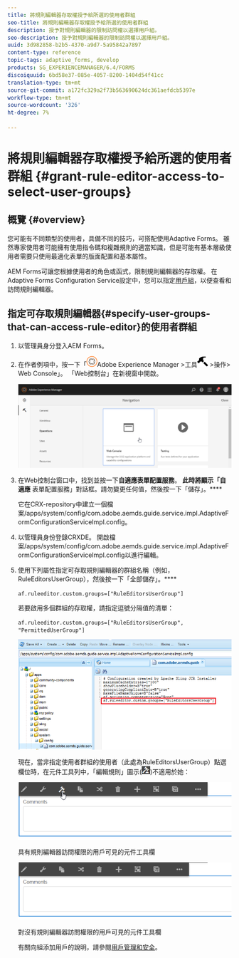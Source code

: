 ```yaml
---
title: 將規則編輯器存取權授予給所選的使用者群組
seo-title: 將規則編輯器存取權授予給所選的使用者群組
description: 授予對規則編輯器的限制訪問權以選擇用戶組。
seo-description: 授予對規則編輯器的限制訪問權以選擇用戶組。
uuid: 3d982858-b2b5-4370-a9d7-5a95842a7897
content-type: reference
topic-tags: adaptive_forms, develop
products: SG_EXPERIENCEMANAGER/6.4/FORMS
discoiquuid: 6bd58e37-085e-4057-8200-1404d54f41cc
translation-type: tm+mt
source-git-commit: a172fc329a2f73b563690624dc361aefdcb5397e
workflow-type: tm+mt
source-wordcount: '326'
ht-degree: 7%

---
```



# 將規則編輯器存取權授予給所選的使用者群組 {#grant-rule-editor-access-to-select-user-groups}

## 概覽 {#overview}

您可能有不同類型的使用者，具備不同的技巧，可搭配使用Adaptive Forms。 雖然專家使用者可能擁有使用指令碼和複雜規則的適當知識，但是可能有基本層級使用者需要只使用最適化表單的版面配置和基本屬性。

AEM Forms可讓您根據使用者的角色或函式，限制規則編輯器的存取權。 在Adaptive Forms Configuration Service設定中，您可以指定[用戶組](/help/sites-administering/security.md)，以便查看和訪問規則編輯器。

## 指定可存取規則編輯器{#specify-user-groups-that-can-access-rule-editor}的使用者群組

1. 以管理員身分登入AEM Forms。
1. 在作者例項中，按一下「![adobeexperiencemanager](assets/adobeexperiencemanager.png)Adobe Experience Manager >工具![hammer](assets/hammer.png) >操作> Web Console」。 「Web控制台」在新視窗中開啟。

   ![3](assets/1.png)

1. 在Web控制台窗口中，找到並按一下&#x200B;**自適應表單配置服務**。 **此時將顯示「自適應** 表單配置服務」對話框。請勿變更任何值，然後按一下「儲存」。****

   它在CRX-repository中建立一個檔案/apps/system/config/com.adobe.aemds.guide.service.impl.AdaptiveFormConfigurationServiceImpl.config。

1. 以管理員身份登錄CRXDE。 開啟檔案/apps/system/config/com.adobe.aemds.guide.service.impl.AdaptiveFormConfigurationServiceImpl.config以進行編輯。
1. 使用下列屬性指定可存取規則編輯器的群組名稱（例如，RuleEditorsUserGroup），然後按一下「全部儲存」。****

   `af.ruleeditor.custom.groups=["RuleEditorsUserGroup"]`

   若要啟用多個群組的存取權，請指定逗號分隔值的清單：

   `af.ruleeditor.custom.groups=["RuleEditorsUserGroup", "PermittedUserGroup"]`

   ![create-user](assets/create-user.png)

   現在，當非指定使用者群組的使用者（此處為RuleEditorsUserGroup）點選欄位時，在元件工具列中，「編輯規則」圖示(![edit-rules1](assets/edit-rules1.png))不適用於她：

   ![componentstoolbarwithre](assets/componentstoolbarwithre.png)

   具有規則編輯器訪問權限的用戶可見的元件工具欄

   ![元件stoolbarwithoutre](assets/componentstoolbarwithoutre.png)

   對沒有規則編輯器訪問權限的用戶可見的元件工具欄

   有關向組添加用戶的說明，請參閱[用戶管理和安全](/help/sites-administering/security.md)。

